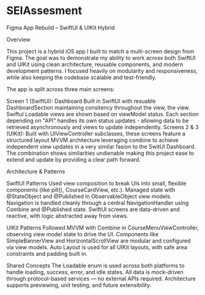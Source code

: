 # SEIAssesment

Figma App Rebuild – SwiftUI & UIKit Hybrid

Overview

This project is a hybrid iOS app I built to match a multi-screen design from Figma. The goal was to demonstrate my ability to work across both SwiftUI and UIKit using clean architecture, reusable components, and modern development patterns. I focused heavily on modularity and responsiveness, while also keeping the codebase scalable and test-friendly.

The app is split across three main screens:

Screen 1 (SwiftUI): Dashboard Built in SwiftUI with resuable DashboardSection maintaining consitency throughout the view, the view. SwiftuI Loadable views are shown based on viewModel status. Each section depending on "API" handles its own status updates - allowing data to be retrieved asynchronously and views to update independently. 
Screens 2 & 3 (UIKit): Built with UIViewController subclasses, these screens feature a structured layout MVVM architecture leveraging combine to achieve independent view updates in a very similar fasion to the SwitUI Dashboard. The combination shows similarities undienable making this project ease to extend and update by providing a clear path forward.


Architecture & Patterns

SwiftUI Patterns
Used view composition to break UIs into small, flexible components (like pill(), CourseCardView, etc.).
Managed state with @StateObject and @Published in ObservableObject view models.
Navigation is handled cleanly through a central NavigationHandler using Combine and @Published state.
SwiftUI screens are data-driven and reactive, with logic abstracted away from views.


UIKit Patterns
Followed MVVM with Combine in CourseMenuViewController, observing view model state to drive the UI.
Components like SimpleBannerView and HorizontalScrollView are modular and configured via view models.
Auto Layout is used for all UIKit layouts, with safe area constraints and padding built in.

Shared Concepts
The Loadable<T> enum is used across both platforms to handle loading, success, error, and idle states.
All data is mock-driven through protocol-based services — no external APIs required.
Architecture supports previewing, unit testing, and future extensibility.
